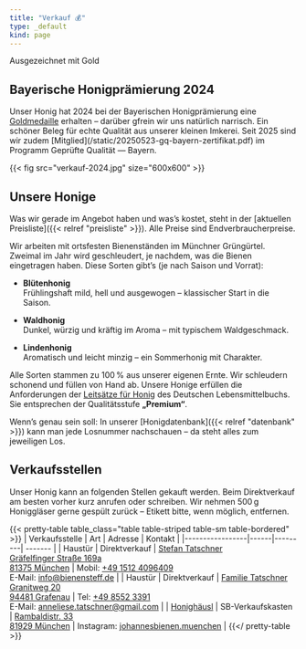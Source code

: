 ```yaml
---
title: "Verkauf 💰"
type: _default
kind: page
---
```


<div class="card mb-4">
    <div class="card-header">
        Ausgezeichnet mit Gold
    </div>
    <div class="card-body">
        <h2 class="card-title h5">
            Bayerische Honigprämierung 2024
        </h2>
        <p class="card-text">
            Unser Honig hat 2024 bei der Bayerischen Honigprämierung eine <a href="/auszeichnungen/2024-11-03-honigpraemierung.pdf">Goldmedaille</a> erhalten – darüber gfrein wir uns natürlich narrisch.
            Ein schöner Beleg für echte Qualität aus unserer kleinen Imkerei.
            Seit 2025 sind wir zudem [Mitglied](/static/20250523-gq-bayern-zertifikat.pdf) im Programm Geprüfte Qualität — Bayern.
        </p>
    </div>
</div>

{{< fig src="verkauf-2024.jpg" size="600x600" >}}

## Unsere Honige

Was wir gerade im Angebot haben und was’s kostet, steht in der [aktuellen Preisliste]({{< relref "preisliste" >}}).
Alle Preise sind Endverbraucherpreise.

Wir arbeiten mit ortsfesten Bienenständen im Münchner Grüngürtel.
Zweimal im Jahr wird geschleudert, je nachdem, was die Bienen eingetragen haben.
Diese Sorten gibt’s (je nach Saison und Vorrat):

- **Blütenhonig**  
  Frühlingshaft mild, hell und ausgewogen – klassischer Start in die Saison.

- **Waldhonig**  
  Dunkel, würzig und kräftig im Aroma – mit typischem Waldgeschmack.

- **Lindenhonig**  
  Aromatisch und leicht minzig – ein Sommerhonig mit Charakter.

Alle Sorten stammen zu 100 % aus unserer eigenen Ernte.
Wir schleudern schonend und füllen von Hand ab.
Unsere Honige erfüllen die Anforderungen der [Leitsätze für Honig](https://www.bmel.de/SharedDocs/Downloads/DE/_Ernaehrung/Lebensmittel-Kennzeichnung/LeitsaetzeHonig.html) des Deutschen Lebensmittelbuchs.
Sie entsprechen der Qualitätsstufe **„Premium“**.

Wenn’s genau sein soll: In unserer [Honigdatenbank]({{< relref "datenbank" >}}) kann man jede Losnummer nachschauen – da steht alles zum jeweiligen Los.

## Verkaufsstellen

Unser Honig kann an folgenden Stellen gekauft werden.
Beim Direktverkauf am besten vorher kurz anrufen oder schreiben.
Wir nehmen 500 g Honiggläser gerne gespült zurück – Etikett bitte, wenn möglich, entfernen.

{{< pretty-table table_class="table table-striped table-sm table-bordered" >}}
| Verkaufsstelle  | Art  | Adresse | Kontakt |
|-----------------|------|---------| ------- |
| Haustür | Direktverkauf | [Stefan Tatschner<br>Gräfelfinger Straße 169a<br>81375 München](https://maps.app.goo.gl/CxwePVnqYxZf5y3k8) | Mobil: <a href="tel:+4915124096409">+49 1512 4096409</a><br>E-Mail: info@bienensteff.de |
| Haustür | Direktverkauf | [Familie Tatschner<br>Granitweg 20<br>94481 Grafenau](https://maps.app.goo.gl/jTKsPPaF4Zm2bUPV6) | Tel: <a href="tel:+4985523391">+49 8552 3391</a><br>E-Mail: anneliese.tatschner@gmail.com |
| [Honighäusl](http://honey.floriankreuzer.de/verkaufsstellen/) | SB-Verkaufskasten | [Rambaldistr. 33<br>81929 München](https://maps.app.goo.gl/V2AfBJat9t6mBJ1J7) | Instagram: [johannesbienen.muenchen](https://www.instagram.com/johannesbienen.muenchen/) |
{{</ pretty-table >}}